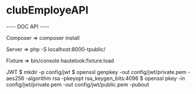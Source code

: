 # clubEmployeAPI

---- DOC API ---- 

Composer
=> composer install 

Server
=> php -S localhost:8000-tpublic/

Fixture
=> bin/console hautelook:fixture:load

JWT
$ mkdir -p config/jwt
$ openssl genpkey -out config/jwt/private.pem -aes256 -algorithm rsa -pkeyopt rsa_keygen_bits:4096
$ openssl pkey -in config/jwt/private.pem -out config/jwt/public.pem -pubout
